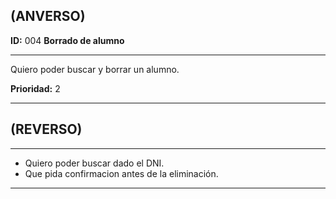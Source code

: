 ## (ANVERSO)

**ID:** 004 **Borrado de alumno**
___

Quiero poder buscar y borrar un alumno.

**Prioridad:** 2
___


## (REVERSO)
___

* Quiero poder buscar dado el DNI.
* Que pida confirmacion antes de la eliminación.
___
